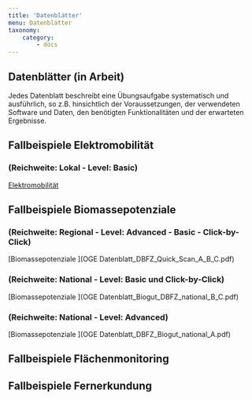 ```yaml
---
title: 'Datenblätter'
menu: Datenblätter
taxonomy:
    category:
        - docs
---
```

## Datenblätter (in Arbeit)

Jedes Datenblatt beschreibt eine Übungsaufgabe systematisch und ausführlich, so z.B. hinsichtlich der Voraussetzungen, der verwendeten Software und Daten, den benötigten Funktionalitäten und der erwarteten Ergebnisse.

## Fallbeispiele Elektromobilität 

### (Reichweite: Lokal - Level: Basic)

[Elektromobilität](OGE_Datenblatt_EMobi_Lokal_Basic.pdf)

## Fallbeispiele Biomassepotenziale 

### (Reichweite: Regional - Level: Advanced - Basic - Click-by-Click)

[Biomassepotenziale ](OGE Datenblatt_DBFZ_Quick_Scan_A_B_C.pdf)

### (Reichweite: National - Level: Basic und Click-by-Click)

[Biomassepotenziale ](OGE Datenblatt_Biogut_DBFZ_national_B_C.pdf)

### (Reichweite: National - Level: Advanced)

[Biomassepotenziale ](OGE Datenblatt_DBFZ_Biogut_national_A.pdf)

## Fallbeispiele Flächenmonitoring

## Fallbeispiele Fernerkundung 